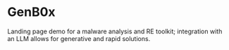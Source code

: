 # GenB0x
Landing page demo for a malware analysis and RE toolkit; integration with an LLM allows for generative and rapid solutions.

